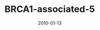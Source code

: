 ---
title: BRCA1-associated-5
image: https://www.cycif.org/assets/img/mehta-2020/BRCA1-associated-5.jpg
date: '2010-01-13'
minerva_link: https://www.cycif.org/data/mehta-2020/osd-BRCA1-associated-5.html
info_link: https://www.cycif.org/data/mehta-2020/index.html
show_page_link: false
---